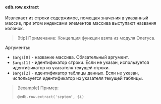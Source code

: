 #### edb.row.extract

Извлекает из строки содержимое, помещая значения в указанный массив, при этом индексами элементов массива выступают названия колонок.

> [!tip] Примечание:
> Концепция функции взята из модуля Олегуса.

Аргументы:

* `$args[0]` - название массива. Обязательный аргумент.
* `$args[1]` - идентификатор строки. Если не указан, используется идентификатор из указателя текущей строки.
* `$args[2]` - идентификатор таблицы данных. Если не указан, используется идентификатор из указателя текущей таблицы.

> [!example] Пример:
> 
> ```qsp
> @edb.row.extract('septem', $i)
> ```
